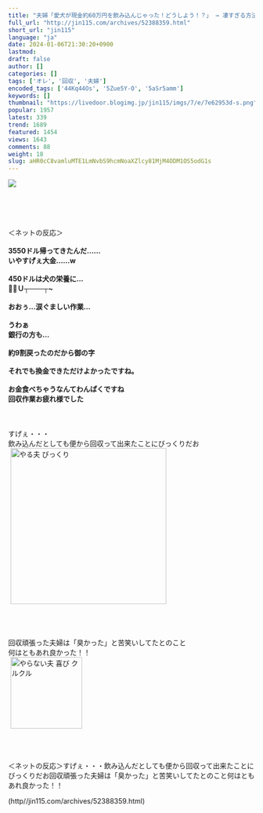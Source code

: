 ```yaml
---
title: "夫婦「愛犬が現金約60万円を飲み込んじゃった！どうしよう！？」 → 凄すぎる方法で回収に成功するｗｗｗｗｗ "
full_url: "http://jin115.com/archives/52388359.html"
short_url: "jin115"
language: "ja"
date: 2024-01-06T21:30:20+0900
lastmod: 
draft: false
author: []
categories: []
tags: ['オレ', '回収', '夫婦']
encoded_tags: ['44Kq44Os', '5Zue5Y-O', '5aSr5amm']
keywords: []
thumbnail: "https://livedoor.blogimg.jp/jin115/imgs/7/e/7e62953d-s.png"
popular: 1957
latest: 339
trend: 1689
featured: 1454
views: 1643
comments: 88
weight: 18
slug: aHR0cC8vamluMTE1LmNvbS9hcmNoaXZlcy81MjM4ODM1OS5odG1s
---
```


![](https://livedoor.blogimg.jp/jin115/imgs/7/e/7e62953d-s.png)

<div><a name='more'></a> <br> <br> <br> <br> ＜ネットの反応＞<br> <br> <b>3550ドル帰ってきたんだ……<br> いやすげぇ大金……w</b><br> <br> <b>450ドルは犬の栄養に…<br> ⊂ﾟＵ┬───┬~</b><br> <br> <b>おおぅ…涙ぐましい作業…</b><br> <br> <b>うわぁ<br> 銀行の方も…</b><br> <b><br> 約9割戻ったのだから御の字</b><br> <br> <b>それでも換金できただけよかったですね。</b><br> <br> <b>お金食べちゃうなんてわんぱくですね<br> 回収作業お疲れ様でした</b><br> <br> <br> <br> すげぇ・・・<br> 飲み込んだとしても便から回収って出来たことにびっくりだお<br> <img src='https//livedoor.blogimg.jp/jin115/imgs/4/5/4524125f.gif' alt='やる夫 びっくり' width='318' border='0' hspace='5' class='pict'><br> <br> <br> <br> <br> 回収頑張った夫婦は「臭かった」と苦笑いしてたとのこと<br> 何はともあれ良かった！！<br> <img src='https//livedoor.blogimg.jp/jin115/imgs/0/c/0cb4b669.gif' alt='やらない夫 喜び クルクル' width='146' border='0' hspace='5' class='pict'><br> <br> <br> <br> <p>＜ネットの反応＞すげぇ・・・飲み込んだとしても便から回収って出来たことにびっくりだお回収頑張った夫婦は「臭かった」と苦笑いしてたとのこと何はともあれ良かった！！</p></div>

(http//jin115.com/archives/52388359.html)

